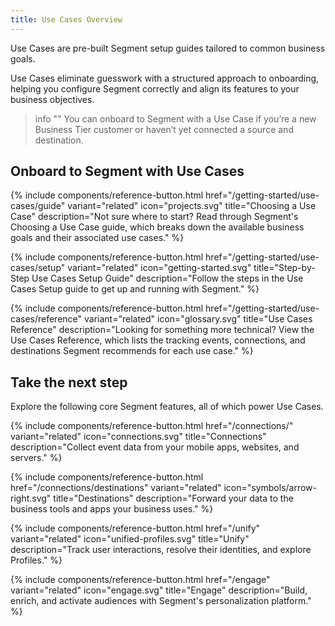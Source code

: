 ```yaml
---
title: Use Cases Overview
---
```


Use Cases are pre-built Segment setup guides tailored to common business goals. 

Use Cases eliminate guesswork with a structured approach to onboarding, helping you configure Segment correctly and align its features to your business objectives.

> info ""
> You can onboard to Segment with a Use Case if you’re a new Business Tier customer or haven’t yet connected a source and destination.

## Onboard to Segment with Use Cases

{% include components/reference-button.html
  href="/getting-started/use-cases/guide"
  variant="related"
  icon="projects.svg"
  title="Choosing a Use Case"
  description="Not sure where to start? Read through Segment's Choosing a Use Case guide, which breaks down the available business goals and their associated use cases."
%}

{% include components/reference-button.html
  href="/getting-started/use-cases/setup"
  variant="related"
  icon="getting-started.svg"
  title="Step-by-Step Use Cases Setup Guide"
  description="Follow the steps in the Use Cases Setup guide to get up and running with Segment."
%}

{% include components/reference-button.html
  href="/getting-started/use-cases/reference"
  variant="related"
  icon="glossary.svg"
  title="Use Cases Reference"
  description="Looking for something more technical? View the Use Cases Reference, which lists the tracking events, connections, and destinations Segment recommends for each use case."
%}


## Take the next step

Explore the following core Segment features, all of which power Use Cases.

<div class="double">
  {% include components/reference-button.html
    href="/connections/"
    variant="related"
    icon="connections.svg"
    title="Connections"
    description="Collect event data from your mobile apps, websites, and servers."
  %}

  {% include components/reference-button.html
    href="/connections/destinations"
    variant="related"
    icon="symbols/arrow-right.svg"
    title="Destinations"
    description="Forward your data to the business tools and apps your business uses."
  %}
</div>

<div class="double">
  {% include components/reference-button.html
    href="/unify"
    variant="related"
    icon="unified-profiles.svg"
    title="Unify"
    description="Track user interactions, resolve their identities, and explore Profiles."
  %}

  {% include components/reference-button.html
    href="/engage"
    variant="related"
    icon="engage.svg"
    title="Engage"
    description="Build, enrich, and activate audiences with Segment's personalization platform."
  %}
</div>